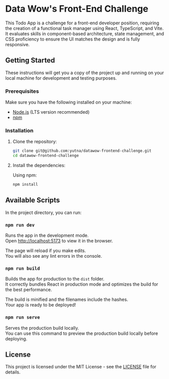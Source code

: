 # Data Wow's Front-End Challenge

This Todo App is a challenge for a front-end developer position, requiring the creation of a functional task manager using React, TypeScript, and Vite. It evaluates skills in component-based architecture, state management, and CSS proficiency to ensure the UI matches the design and is fully responsive.

## Getting Started

These instructions will get you a copy of the project up and running on your local machine for development and testing purposes.

### Prerequisites

Make sure you have the following installed on your machine:

- [Node.js](https://nodejs.org/) (LTS version recommended)
- [npm](https://www.npmjs.com/)

### Installation

1. Clone the repository:

   ```sh
   git clone git@github.com:yutna/datawow-frontend-challenge.git
   cd datawow-frontend-challenge
   ```

2. Install the dependencies:

   Using npm:

   ```sh
   npm install
   ```

## Available Scripts

In the project directory, you can run:

### `npm run dev`

Runs the app in the development mode.\
Open [http://localhost:5173](http://localhost:5173) to view it in the browser.

The page will reload if you make edits.\
You will also see any lint errors in the console.

### `npm run build`

Builds the app for production to the `dist` folder.\
It correctly bundles React in production mode and optimizes the build for the best performance.

The build is minified and the filenames include the hashes.\
Your app is ready to be deployed!

### `npm run serve`

Serves the production build locally.\
You can use this command to preview the production build locally before deploying.

## License

This project is licensed under the MIT License - see the [LICENSE](LICENSE) file for details.
